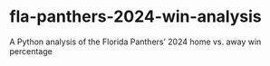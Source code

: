 # fla-panthers-2024-win-analysis
A Python analysis of the Florida Panthers’ 2024 home vs. away win percentage
